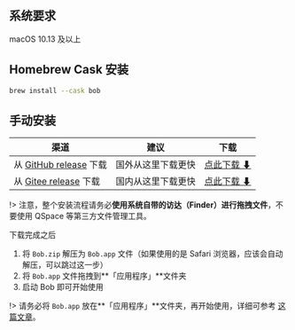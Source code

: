 
## 系统要求

macOS 10.13 及以上

## Homebrew Cask 安装

```bash
brew install --cask bob
```

## 手动安装

| 渠道 | 建议 | 下载 |
| --- | --- | --- |
| 从 [GitHub release](https://github.com/ripperhe/Bob/releases) 下载 | 国外从这里下载更快 | [点此下载 ⬇](https://github.com/ripperhe/Bob/releases/latest/download/Bob.zip) |
| 从 [Gitee release](https://gitee.com/ripperhe/Bob/releases) 下载 | 国内从这里下载更快 | [点此下载 ⬇](https://gitee.com/ripperhe/Bob/attach_files/1061004/download/Bob.zip) |

!> 注意，整个安装流程请务必**使用系统自带的访达（Finder）进行拖拽文件**，不要使用 QSpace 等第三方文件管理工具。

下载完成之后

1. 将 `Bob.zip` 解压为 `Bob.app` 文件（如果使用的是 Safari 浏览器，应该会自动解压，可以跳过这一步）
2. 将 `Bob.app` 文件拖拽到**「应用程序」**文件夹
3. 启动 Bob 即可开始使用

!> 请务必将 `Bob.app` 放在**「应用程序」**文件夹，再开始使用，详细可参考 [这篇文章](faq/move-to-applications.md)。